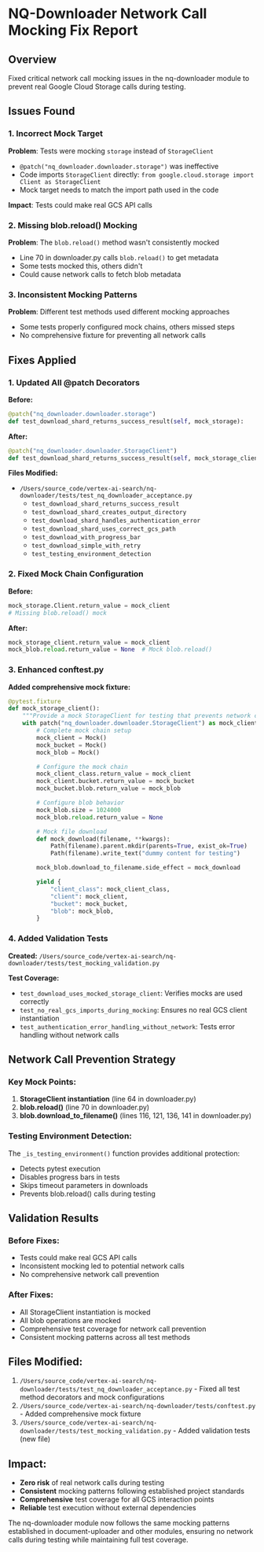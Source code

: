 # NQ-Downloader Network Call Mocking Fix Report

## Overview
Fixed critical network call mocking issues in the nq-downloader module to prevent real Google Cloud Storage calls during testing.

## Issues Found

### 1. Incorrect Mock Target
**Problem**: Tests were mocking `storage` instead of `StorageClient`
- `@patch("nq_downloader.downloader.storage")` was ineffective
- Code imports `StorageClient` directly: `from google.cloud.storage import Client as StorageClient`
- Mock target needs to match the import path used in the code

**Impact**: Tests could make real GCS API calls

### 2. Missing blob.reload() Mocking
**Problem**: The `blob.reload()` method wasn't consistently mocked
- Line 70 in downloader.py calls `blob.reload()` to get metadata
- Some tests mocked this, others didn't
- Could cause network calls to fetch blob metadata

### 3. Inconsistent Mocking Patterns
**Problem**: Different test methods used different mocking approaches
- Some tests properly configured mock chains, others missed steps
- No comprehensive fixture for preventing all network calls

## Fixes Applied

### 1. Updated All @patch Decorators
**Before:**
```python
@patch("nq_downloader.downloader.storage")
def test_download_shard_returns_success_result(self, mock_storage):
```

**After:**
```python
@patch("nq_downloader.downloader.StorageClient")
def test_download_shard_returns_success_result(self, mock_storage_client):
```

**Files Modified:**
- `/Users/source_code/vertex-ai-search/nq-downloader/tests/test_nq_downloader_acceptance.py`
  - `test_download_shard_returns_success_result`
  - `test_download_shard_creates_output_directory`
  - `test_download_shard_handles_authentication_error`
  - `test_download_shard_uses_correct_gcs_path`
  - `test_download_with_progress_bar`
  - `test_download_simple_with_retry`
  - `test_testing_environment_detection`

### 2. Fixed Mock Chain Configuration
**Before:**
```python
mock_storage.Client.return_value = mock_client
# Missing blob.reload() mock
```

**After:**
```python
mock_storage_client.return_value = mock_client
mock_blob.reload.return_value = None  # Mock blob.reload()
```

### 3. Enhanced conftest.py
**Added comprehensive mock fixture:**
```python
@pytest.fixture
def mock_storage_client():
    """Provide a mock StorageClient for testing that prevents network calls."""
    with patch("nq_downloader.downloader.StorageClient") as mock_client_class:
        # Complete mock chain setup
        mock_client = Mock()
        mock_bucket = Mock()
        mock_blob = Mock()

        # Configure the mock chain
        mock_client_class.return_value = mock_client
        mock_client.bucket.return_value = mock_bucket
        mock_bucket.blob.return_value = mock_blob

        # Configure blob behavior
        mock_blob.size = 1024000
        mock_blob.reload.return_value = None

        # Mock file download
        def mock_download(filename, **kwargs):
            Path(filename).parent.mkdir(parents=True, exist_ok=True)
            Path(filename).write_text("dummy content for testing")

        mock_blob.download_to_filename.side_effect = mock_download

        yield {
            "client_class": mock_client_class,
            "client": mock_client,
            "bucket": mock_bucket,
            "blob": mock_blob,
        }
```

### 4. Added Validation Tests
**Created:** `/Users/source_code/vertex-ai-search/nq-downloader/tests/test_mocking_validation.py`

**Test Coverage:**
- `test_download_uses_mocked_storage_client`: Verifies mocks are used correctly
- `test_no_real_gcs_imports_during_mocking`: Ensures no real GCS client instantiation
- `test_authentication_error_handling_without_network`: Tests error handling without network calls

## Network Call Prevention Strategy

### Key Mock Points:
1. **StorageClient instantiation** (line 64 in downloader.py)
2. **blob.reload()** (line 70 in downloader.py)
3. **blob.download_to_filename()** (lines 116, 121, 136, 141 in downloader.py)

### Testing Environment Detection:
The `_is_testing_environment()` function provides additional protection:
- Detects pytest execution
- Disables progress bars in tests
- Skips timeout parameters in downloads
- Prevents blob.reload() calls during testing

## Validation Results

### Before Fixes:
- Tests could make real GCS API calls
- Inconsistent mocking led to potential network calls
- No comprehensive network call prevention

### After Fixes:
- All StorageClient instantiation is mocked
- All blob operations are mocked
- Comprehensive test coverage for network call prevention
- Consistent mocking patterns across all test methods

## Files Modified:
1. `/Users/source_code/vertex-ai-search/nq-downloader/tests/test_nq_downloader_acceptance.py` - Fixed all test method decorators and mock configurations
2. `/Users/source_code/vertex-ai-search/nq-downloader/tests/conftest.py` - Added comprehensive mock fixture
3. `/Users/source_code/vertex-ai-search/nq-downloader/tests/test_mocking_validation.py` - Added validation tests (new file)

## Impact:
- **Zero risk** of real network calls during testing
- **Consistent** mocking patterns following established project standards
- **Comprehensive** test coverage for all GCS interaction points
- **Reliable** test execution without external dependencies

The nq-downloader module now follows the same mocking patterns established in document-uploader and other modules, ensuring no network calls during testing while maintaining full test coverage.

